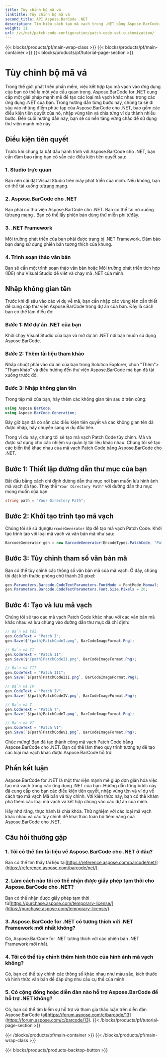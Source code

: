 ```yaml
---
title: Tùy chỉnh bộ mã vá
linktitle: Tùy chỉnh bộ mã vá
second_title: API Aspose.BarCode .NET
description: Tìm hiểu cách tạo mã vạch trong .NET bằng Aspose.BarCode. Tùy chỉnh và tích hợp mã vạch vào ứng dụng của bạn một cách dễ dàng.
weight: 11
url: /vi/net/patch-code-configuration/patch-code-set-customization/
---
```


{{< blocks/products/pf/main-wrap-class >}}
{{< blocks/products/pf/main-container >}}
{{< blocks/products/pf/tutorial-page-section >}}

# Tùy chỉnh bộ mã vá


Trong thế giới phát triển phần mềm, việc kết hợp tạo mã vạch vào ứng dụng của bạn có thể là một yêu cầu quan trọng. Aspose.BarCode for .NET cung cấp một giải pháp mạnh mẽ để tạo các loại mã vạch khác nhau trong các ứng dụng .NET của bạn. Trong hướng dẫn từng bước này, chúng ta sẽ đi sâu vào những điểm phức tạp của Aspose.BarCode cho .NET, bao gồm các điều kiện tiên quyết của nó, nhập vùng tên và chia từng ví dụ thành nhiều bước. Đến cuối hướng dẫn này, bạn sẽ có nền tảng vững chắc để sử dụng thư viện mạnh mẽ này.

## Điều kiện tiên quyết

Trước khi chúng ta bắt đầu hành trình với Aspose.BarCode cho .NET, bạn cần đảm bảo rằng bạn có sẵn các điều kiện tiên quyết sau:

### 1. Studio trực quan
 Bạn nên cài đặt Visual Studio trên máy phát triển của mình. Nếu không, bạn có thể tải xuống từ[trang mạng](https://visualstudio.microsoft.com/).

### 2. Aspose.BarCode cho .NET
 Bạn phải có thư viện Aspose.BarCode cho .NET. Bạn có thể tải nó xuống từ[trang mạng](https://releases.aspose.com/barcode/net/) . Bạn có thể lấy phiên bản dùng thử miễn phí từ[đây](https://releases.aspose.com/).

### 3. .NET Framework
Môi trường phát triển của bạn phải được trang bị .NET Framework. Đảm bảo bạn đang sử dụng phiên bản tương thích của khung.

### 4. Trình soạn thảo văn bản
Bạn sẽ cần một trình soạn thảo văn bản hoặc Môi trường phát triển tích hợp (IDE) như Visual Studio để viết và chạy mã .NET của mình.

## Nhập không gian tên

Trước khi đi sâu vào các ví dụ về mã, bạn cần nhập các vùng tên cần thiết để cung cấp thư viện Aspose.BarCode trong dự án của bạn. Đây là cách bạn có thể làm điều đó:

### Bước 1: Mở dự án .NET của bạn
Khởi chạy Visual Studio của bạn và mở dự án .NET nơi bạn muốn sử dụng Aspose.BarCode.

### Bước 2: Thêm tài liệu tham khảo
Nhấp chuột phải vào dự án của bạn trong Solution Explorer, chọn "Thêm"> "Tham khảo" và điều hướng đến thư viện Aspose.BarCode mà bạn đã tải xuống trước đó.

### Bước 3: Nhập không gian tên
Trong tệp mã của bạn, hãy thêm các không gian tên sau ở trên cùng:

```csharp
using Aspose.BarCode;
using Aspose.BarCode.Generation;
```

Bây giờ bạn đã có sẵn các điều kiện tiên quyết và các không gian tên đã được nhập, hãy chuyển sang ví dụ đầu tiên.

Trong ví dụ này, chúng tôi sẽ tạo mã vạch Patch Code tùy chỉnh. Mã vá được sử dụng cho các nhiệm vụ quản lý tài liệu khác nhau. Chúng tôi sẽ tạo các biến thể khác nhau của mã vạch Patch Code bằng Aspose.BarCode cho .NET.

## Bước 1: Thiết lập đường dẫn thư mục của bạn

 Bắt đầu bằng cách chỉ định đường dẫn thư mục nơi bạn muốn lưu hình ảnh mã vạch đã tạo. Thay thế`"Your Directory Path"` với đường dẫn thư mục mong muốn của bạn.

```csharp
string path = "Your Directory Path";
```

## Bước 2: Khởi tạo trình tạo mã vạch

 Chúng tôi sẽ sử dụng`BarcodeGenerator` lớp để tạo mã vạch Patch Code. Khởi tạo trình tạo với loại mã vạch và văn bản mã như sau:

```csharp
BarcodeGenerator gen = new BarcodeGenerator(EncodeTypes.PatchCode, "Patch I");
```

## Bước 3: Tùy chỉnh tham số văn bản mã

Bạn có thể tùy chỉnh các thông số văn bản mã của mã vạch. Ở đây, chúng tôi đặt kích thước phông chữ thành 20 pixel:

```csharp
gen.Parameters.Barcode.CodeTextParameters.FontMode = FontMode.Manual;
gen.Parameters.Barcode.CodeTextParameters.Font.Size.Pixels = 20;
```

## Bước 4: Tạo và lưu mã vạch

Chúng tôi sẽ tạo các mã vạch Patch Code khác nhau với các văn bản mã khác nhau và lưu chúng vào đường dẫn thư mục đã chỉ định:

```csharp
// Bản vá tôi
gen.CodeText = "Patch I";
gen.Save($"{path}PatchCodeI.png", BarCodeImageFormat.Png);

// Bản vá II
gen.CodeText = "Patch II";
gen.Save($"{path}PatchCodeII.png", BarCodeImageFormat.Png);

// Bản vá III
gen.CodeText = "Patch III";
gen.Save(`${path}PatchCodeIII.png`, BarCodeImageFormat.Png);

// Bản vá IV
gen.CodeText = "Patch IV";
gen.Save(`${path}PatchCodeIV.png`, BarCodeImageFormat.Png);

// Bản vá T
gen.CodeText = "Patch T";
gen.Save(`${path}PatchCodeT.png`, BarCodeImageFormat.Png);

// Bản vá VI
gen.CodeText = "Patch VI";
gen.Save(`${path}PatchCodeVI.png`, BarCodeImageFormat.Png);
```

Chúc mừng! Bạn đã tạo thành công mã vạch Patch Code bằng Aspose.BarCode cho .NET. Bạn có thể làm theo quy trình tương tự để tạo các loại mã vạch khác được Aspose.BarCode hỗ trợ.

## Phần kết luận

Aspose.BarCode for .NET là một thư viện mạnh mẽ giúp đơn giản hóa việc tạo mã vạch trong các ứng dụng .NET của bạn. Hướng dẫn từng bước này đã cung cấp cho bạn các điều kiện tiên quyết, nhập vùng tên và ví dụ về cách tạo mã vạch Mã bản vá tùy chỉnh. Với kiến thức này, bạn có thể khám phá thêm các loại mã vạch và kết hợp chúng vào các dự án của mình.

Hãy nhớ rằng, thực hành là chìa khóa. Thử nghiệm với các loại mã vạch khác nhau và các tùy chỉnh để khai thác toàn bộ tiềm năng của Aspose.BarCode cho .NET.

## Câu hỏi thường gặp

### 1. Tôi có thể tìm tài liệu về Aspose.BarCode cho .NET ở đâu?
 Bạn có thể tìm thấy tài liệu tại[https://reference.aspose.com/barcode/net/](https://reference.aspose.com/barcode/net/).

### 2. Làm cách nào tôi có thể nhận được giấy phép tạm thời cho Aspose.BarCode cho .NET?
 Bạn có thể nhận được giấy phép tạm thời từ[https://purchase.aspose.com/temporary-license/](https://purchase.aspose.com/temporary-license/).

### 3. Aspose.BarCode for .NET có tương thích với .NET Framework mới nhất không?
Có, Aspose.BarCode for .NET tương thích với các phiên bản .NET Framework mới nhất.

### 4. Tôi có thể tùy chỉnh thêm hình thức của hình ảnh mã vạch không?
Có, bạn có thể tùy chỉnh các thông số khác nhau như màu sắc, kích thước và hình thức văn bản để đáp ứng nhu cầu cụ thể của mình.

### 5. Có cộng đồng hoặc diễn đàn nào hỗ trợ Aspose.BarCode để hỗ trợ .NET không?
 Có, bạn có thể tìm kiếm sự hỗ trợ và tham gia thảo luận trên diễn đàn Aspose.BarCode tại[https://forum.aspose.com/c/barcode/13](https://forum.aspose.com/c/barcode/13).
{{< /blocks/products/pf/tutorial-page-section >}}

{{< /blocks/products/pf/main-container >}}
{{< /blocks/products/pf/main-wrap-class >}}

{{< blocks/products/products-backtop-button >}}
